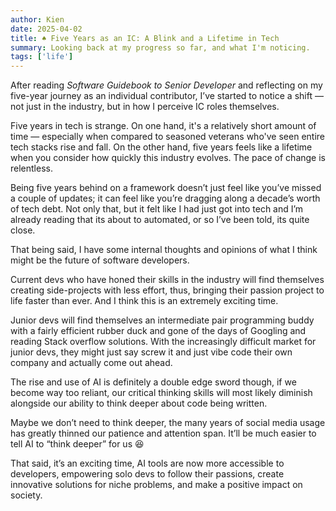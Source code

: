 ```yaml
---
author: Kien
date: 2025-04-02
title: ♠️ Five Years as an IC: A Blink and a Lifetime in Tech
summary: Looking back at my progress so far, and what I'm noticing.
tags: ['life']
---
```


After reading _Software Guidebook to Senior Developer_ and reflecting on my five-year journey as an individual contributor, I’ve started to notice a shift — not just in the industry, but in how I perceive IC roles themselves.

Five years in tech is strange. On one hand, it's a relatively short amount of time — especially when compared to seasoned veterans who've seen entire tech stacks rise and fall. On the other hand, five years feels like a lifetime when you consider how quickly this industry evolves. The pace of change is relentless.

Being five years behind on a framework doesn’t just feel like you’ve missed a couple of updates; it can feel like you’re dragging along a decade’s worth of tech debt. Not only that, but it felt like I had just got into tech and I’m already reading that its about to automated, or so I’ve been told, its quite close.

That being said, I have some internal thoughts and opinions of what I think might be the future of software developers.

Current devs who have honed their skills in the industry will find themselves creating side-projects with less effort, thus, bringing their passion project to life faster than ever. And I think this is an extremely exciting time.

Junior devs will find themselves an intermediate pair programming buddy with a fairly efficient rubber duck and gone of the days of Googling and reading Stack overflow solutions. With the increasingly difficult market for junior devs, they might just say screw it and just vibe code their own company and actually come out ahead.

The rise and use of AI is definitely a double edge sword though, if we become way too reliant, our critical thinking skills will most likely diminish alongside our ability to think deeper about code being written.

Maybe we don’t need to think deeper, the many years of social media usage has greatly thinned our patience and attention span. It’ll be much easier to tell AI to “think deeper” for us 😆

That said, it’s an exciting time, AI tools are now more accessible to developers, empowering solo devs to follow their passions, create innovative solutions for niche problems, and make a positive impact on society.
